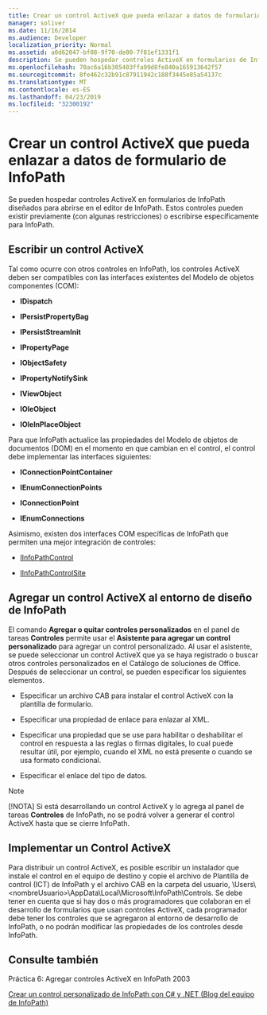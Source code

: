 ```yaml
---
title: Crear un control ActiveX que pueda enlazar a datos de formulario de InfoPath
manager: soliver
ms.date: 11/16/2014
ms.audience: Developer
localization_priority: Normal
ms.assetid: a0d62047-bf08-9f70-de00-7f81ef1331f1
description: Se pueden hospedar controles ActiveX en formularios de InfoPath diseñados para abrirse en el editor de InfoPath. Estos controles pueden existir previamente (con algunas restricciones) o escribirse específicamente para InfoPath.
ms.openlocfilehash: 70ac6a16b305403ffa99d8fe840a165913642f57
ms.sourcegitcommit: 8fe462c32b91c87911942c188f3445e85a54137c
ms.translationtype: MT
ms.contentlocale: es-ES
ms.lasthandoff: 04/23/2019
ms.locfileid: "32300192"
---
```

# <a name="create-an-activex-control-that-can-bind-to-infopath-form-data"></a>Crear un control ActiveX que pueda enlazar a datos de formulario de InfoPath

Se pueden hospedar controles ActiveX en formularios de InfoPath diseñados para abrirse en el editor de InfoPath. Estos controles pueden existir previamente (con algunas restricciones) o escribirse específicamente para InfoPath.
  
## <a name="write-an-activex-control"></a>Escribir un control ActiveX

Tal como ocurre con otros controles en InfoPath, los controles ActiveX deben ser compatibles con las interfaces existentes del Modelo de objetos componentes (COM):
  
- **IDispatch**
    
- **IPersistPropertyBag**
    
- **IPersistStreamInit**
    
- **IPropertyPage**
    
- **IObjectSafety**
    
- **IPropertyNotifySink**
    
- **IViewObject**
    
- **IOleObject**
    
- **IOleInPlaceObject**
    
Para que InfoPath actualice las propiedades del Modelo de objetos de documentos (DOM) en el momento en que cambian en el control, el control debe implementar las interfaces siguientes:
  
- **IConnectionPointContainer**
    
- **IEnumConnectionPoints**
    
- **IConnectionPoint**
    
- **IEnumConnections**
    
Asimismo, existen dos interfaces COM específicas de InfoPath que permiten una mejor integración de controles:
  
- [IInfoPathControl](https://msdn.microsoft.com/library/bb264625.aspx)
    
- [IInfoPathControlSite](https://msdn.microsoft.com/library/bb264627.aspx)
    
## <a name="add-an-activex-control-to-the-infopath-design-environment"></a>Agregar un control ActiveX al entorno de diseño de InfoPath

El comando **Agregar o quitar controles personalizados** en el panel de tareas **Controles** permite usar el **Asistente para agregar un control personalizado** para agregar un control personalizado. Al usar el asistente, se puede seleccionar un control ActiveX que ya se haya registrado o buscar otros controles personalizados en el Catálogo de soluciones de Office. Después de seleccionar un control, se pueden especificar los siguientes elementos. 
  
- Especificar un archivo CAB para instalar el control ActiveX con la plantilla de formulario.
    
- Especificar una propiedad de enlace para enlazar al XML.
    
- Especificar una propiedad que se use para habilitar o deshabilitar el control en respuesta a las reglas o firmas digitales, lo cual puede resultar útil, por ejemplo, cuando el XML no está presente o cuando se usa formato condicional.
    
- Especificar el enlace del tipo de datos.
    
> [!NOTE]
> [!NOTA] Si está desarrollando un control ActiveX y lo agrega al panel de tareas **Controles** de InfoPath, no se podrá volver a generar el control ActiveX hasta que se cierre InfoPath. 
  
## <a name="deploy-an-activex-control"></a>Implementar un Control ActiveX

Para distribuir un control ActiveX, es posible escribir un instalador que instale el control en el equipo de destino y copie el archivo de Plantilla de control (ICT) de InfoPath y el archivo CAB en la carpeta del usuario, \Users\\<nombreUsuario\>\AppData\Local\Microsoft\InfoPath\Controls. Se debe tener en cuenta que si hay dos o más programadores que colaboran en el desarrollo de formularios que usan controles ActiveX, cada programador debe tener los controles que se agregaron al entorno de desarrollo de InfoPath, o no podrán modificar las propiedades de los controles desde InfoPath.
  
## <a name="see-also"></a>Consulte también

Práctica 6: Agregar controles ActiveX en InfoPath 2003
  
[Crear un control personalizado de InfoPath con C# y .NET (Blog del equipo de InfoPath)](https://blogs.msdn.microsoft.com/infopath/2005/04/15/creating-an-infopath-custom-control-using-c-and-net/)

